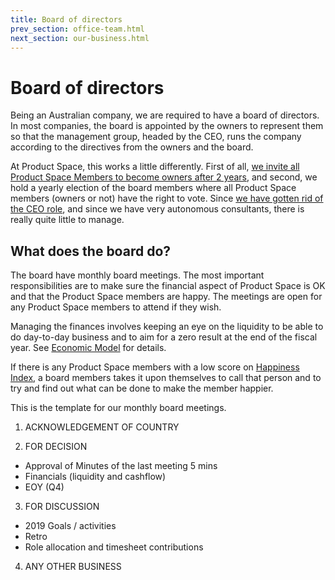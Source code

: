 ```yaml
---
title: Board of directors
prev_section: office-team.html
next_section: our-business.html
---
```


Board of directors
==================

Being an Australian company, we are required to have a board of directors. In most companies, the board is appointed by the owners to represent them so that the management group, headed by the CEO, runs the company according to the directives from the owners and the board.

At Product Space, this works a little differently. First of all, [we invite all Product Space Members to become owners after 2 years](ownership-model.html), and second, we hold a yearly election of the board members where all Product Space members (owners or not) have the right to vote. Since [we have gotten rid of the CEO role](decisions.html), and since we have very autonomous consultants, there is really quite little to manage.

What does the board do?
-----------------------

The board have monthly board meetings. The most important responsibilities are to make sure the financial aspect of Product Space is OK and that the Product Space members are happy. The meetings are open for any Product Space members to attend if they wish.

Managing the finances involves keeping an eye on the liquidity to be able to do day-to-day business and to aim for a zero result at the end of the fiscal year. See [Economic Model](economic-model.html) for details.

If there is any Product Space members with a low score on [Happiness Index](happiness-index.html), a board members takes it upon themselves to call that person and to try and find out what can be done to make the member happier.

This is the template for our monthly board meetings.

1. ACKNOWLEDGEMENT OF COUNTRY

2. FOR DECISION
- Approval of Minutes of the last meeting		5 mins			
- Financials (liquidity and cashflow)
- EOY (Q4)

3. FOR DISCUSSION
- 2019 Goals / activities
- Retro
- Role allocation and timesheet contributions

4. ANY OTHER BUSINESS
